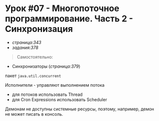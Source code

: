 # Урок #07 - Многопоточное программирование. Часть 2 - Синхронизация
- _страница:343_
- _задания:378_

> Самостоятельно:
- Cинхронизаторы (_страница:379_)

пакет `java.util.concurrent`

Исполнители - управляют выполнением потока

- для потоков использовать Thread
- для Cron Expressions использовать Scheduler

Демонам не доступны системные ресурсы, поэтому, например, демон не может писать в консоль.













